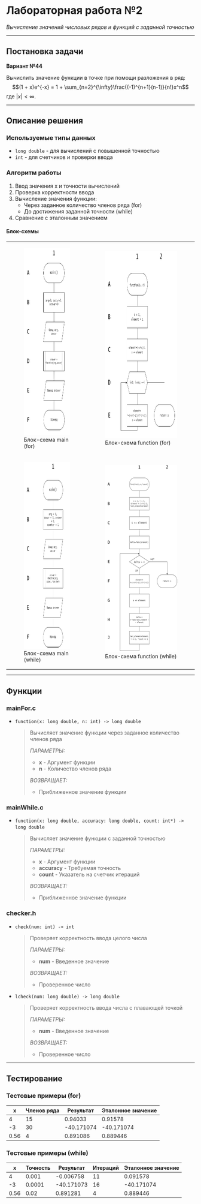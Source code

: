 # Лабораторная работа №2  
_Вычисление значений числовых рядов и функций с заданной точностью_

---

## Постановка задачи  
**Вариант №44**

Вычислить значение функции в точке при помощи разложения в ряд:
$$(1 + x)e^{-x} = 1 + \sum_{n=2}^{\infty}\frac{(-1)^{n+1}(n-1)}{n!}x^n$$
где $|x| < \infty$.

---

## Описание решения  
### Используемые типы данных  
- `long double` - для вычислений с повышенной точностью
- `int` - для счетчиков и проверки ввода

### Алгоритм работы  
1. Ввод значения x и точности вычислений
2. Проверка корректности ввода
3. Вычисление значения функции:
   - Через заданное количество членов ряда (for)
   - До достижения заданной точности (while)
4. Сравнение с эталонным значением

#### Блок-схемы  
<table>
  <tr>
    <td>
      <figure>
        <img src="Pictures/main_for_flowchart.png" height="500">
        <figcaption>Блок-схема main (for)</figcaption>
      </figure>
    </td>
    <td>
      <figure>
        <img src="Pictures/function_for_flowchart.png" height="500">
        <figcaption>Блок-схема function (for)</figcaption>
      </figure>
    </td>
  </tr>
  <tr>
    <td>
      <figure>
        <img src="Pictures/main_while_flowchart.png" height="500">
        <figcaption>Блок-схема main (while)</figcaption>
      </figure>
    </td>
    <td>
      <figure>
        <img src="Pictures/function_while_flowchart.png" height="500">
        <figcaption>Блок-схема function (while)</figcaption>
      </figure>
    </td>
  </tr>
</table>

---

## Функции

### mainFor.c

- `function(x: long double, n: int) -> long double`
    > Вычисляет значение функции через заданное количество членов ряда
    >
    > _ПАРАМЕТРЫ:_  
    >    * **x** - Аргумент функции  
    >    * **n** - Количество членов ряда  
    >
    > _ВОЗВРАЩАЕТ:_  
    >    * Приближенное значение функции

### mainWhile.c

- `function(x: long double, accuracy: long double, count: int*) -> long double`
    > Вычисляет значение функции с заданной точностью
    >
    > _ПАРАМЕТРЫ:_  
    >    * **x** - Аргумент функции  
    >    * **accuracy** - Требуемая точность  
    >    * **count** - Указатель на счетчик итераций  
    >
    > _ВОЗВРАЩАЕТ:_  
    >    * Приближенное значение функции

### checker.h

- `check(num: int) -> int`
    > Проверяет корректность ввода целого числа
    >
    > _ПАРАМЕТРЫ:_  
    >    * **num** - Введенное значение  
    >
    > _ВОЗВРАЩАЕТ:_  
    >    * Проверенное число

- `lcheck(num: long double) -> long double`
    > Проверяет корректность ввода числа с плавающей точкой
    >
    > _ПАРАМЕТРЫ:_  
    >    * **num** - Введенное значение  
    >
    > _ВОЗВРАЩАЕТ:_  
    >    * Проверенное число

---

## Тестирование  
### Тестовые примеры (for)
| x    | Членов ряда | Результат | Эталонное значение |
|------|-------------|-----------|--------------------|
| 4    | 15          | 0.94033   | 0.91578            |
| -3   | 30          | -40.171074| -40.171074         |
| 0.56 | 4           | 0.891086  | 0.889446           |

### Тестовые примеры (while)
| x    | Точность   | Результат   | Итераций | Эталонное значение |
|------|------------|-------------|----------|--------------------|
| 4    | 0.001      | -0.006758   | 11       | 0.091578           |
| -3   | 0.0001     | -40.171073  | 16       | -40.171074         |
| 0.56 | 0.02       | 0.891281    | 4        | 0.889446           |


